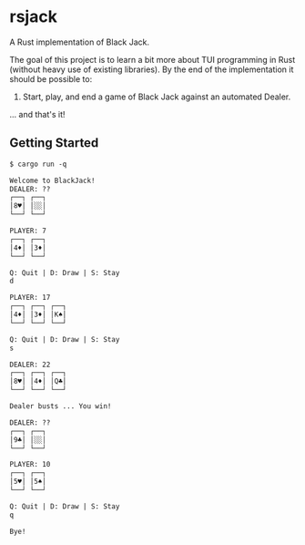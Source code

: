 # rsjack

A Rust implementation of Black Jack.

The goal of this project is to learn a bit more about TUI programming in Rust
(without heavy use of existing libraries). By the end of the implementation
it should be possible to:

1. Start, play, and end a game of Black Jack against an automated Dealer.

... and that's it!

## Getting Started

```txt
$ cargo run -q

Welcome to BlackJack!
DEALER: ??
┌──┐ ┌──┐
│8♥│ │░░│
└──┘ └──┘

PLAYER: 7
┌──┐ ┌──┐
│4♦│ │3♦│
└──┘ └──┘

Q: Quit | D: Draw | S: Stay
d

PLAYER: 17
┌──┐ ┌──┐ ┌──┐
│4♦│ │3♦│ │K♠│
└──┘ └──┘ └──┘

Q: Quit | D: Draw | S: Stay
s

DEALER: 22
┌──┐ ┌──┐ ┌──┐
│8♥│ │4♦│ │Q♣│
└──┘ └──┘ └──┘

Dealer busts ... You win!

DEALER: ??
┌──┐ ┌──┐
│9♣│ │░░│
└──┘ └──┘

PLAYER: 10
┌──┐ ┌──┐
│5♥│ │5♠│
└──┘ └──┘

Q: Quit | D: Draw | S: Stay
q

Bye!
```
